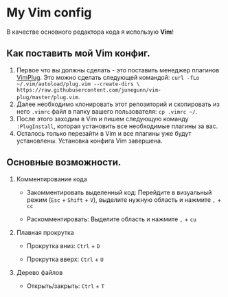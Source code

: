 # My Vim config
В качестве основного редактора кода я использую **Vim**!

## Как поставить мой Vim конфиг.
1. Первое что вы должны сделать - это поставить менеджер плагинов [VimPlug](https://github.com/junegunn/vim-plug). Это можно сделать следующей командой: `curl -fLo ~/.vim/autoload/plug.vim --create-dirs \
    https://raw.githubusercontent.com/junegunn/vim-plug/master/plug.vim`.
2. Далее необходимо клонировать этот репозиторий и скопировать из него `.vimrc` файл в папку вашего пользователя: `cp
   .vimrc ~/`.
3. После этого заходим в Vim и пишем следующую команду `:PlugInstall`, которая установить все необходимые плагины за
   вас.
4. Осталось только перезайти в Vim и все плагины уже будут установлены. Установка конфига Vim завершена. 

## Основные возможности.
1. Комментирование кода

    - Закомментировать выделенный код:
    Перейдите в визуальный режим (`Esc` + `Shift` + `V`), выделите нужную область и нажмите `,` + `cc`

    - Раскомментировать:
    Выделите область и нажмите `,` + `cu`

2. Плавная прокрутка

    - Прокрутка вниз: `Ctrl` + `D`

    - Прокрутка вверх: `Ctrl` + `U`

3. Дерево файлов
    
    - Открыть/закрыть: `Ctrl` + `T`
